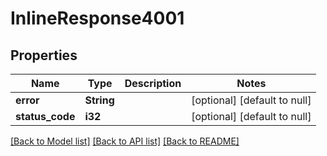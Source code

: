 # InlineResponse4001

## Properties
Name | Type | Description | Notes
------------ | ------------- | ------------- | -------------
**error** | **String** |  | [optional] [default to null]
**status_code** | **i32** |  | [optional] [default to null]

[[Back to Model list]](../README.md#documentation-for-models) [[Back to API list]](../README.md#documentation-for-api-endpoints) [[Back to README]](../README.md)


